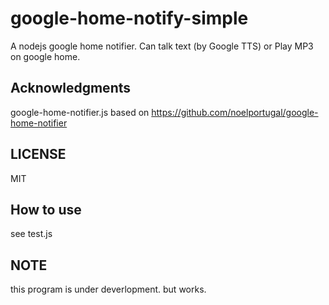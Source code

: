 # google-home-notify-simple
A nodejs google home notifier.
Can talk text (by Google TTS) or Play MP3 on google home.

## Acknowledgments
google-home-notifier.js
based on https://github.com/noelportugal/google-home-notifier

## LICENSE
MIT

## How to use
see test.js

## NOTE
this program is under deverlopment. but works.
